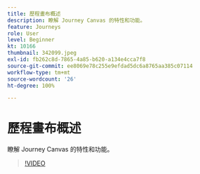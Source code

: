 ```yaml
---
title: 歷程畫布概述
description: 瞭解 Journey Canvas 的特性和功能。
feature: Journeys
role: User
level: Beginner
kt: 10166
thumbnail: 342099.jpeg
exl-id: fb262c8d-7865-4a85-b620-a134e4cca7f8
source-git-commit: ee8069e78c255e9efdad5dc6a8765aa385c07114
workflow-type: tm+mt
source-wordcount: '26'
ht-degree: 100%

---
```


# 歷程畫布概述

瞭解 Journey Canvas 的特性和功能。

>[!VIDEO](https://video.tv.adobe.com/v/342099?quality=12&learn=on)
